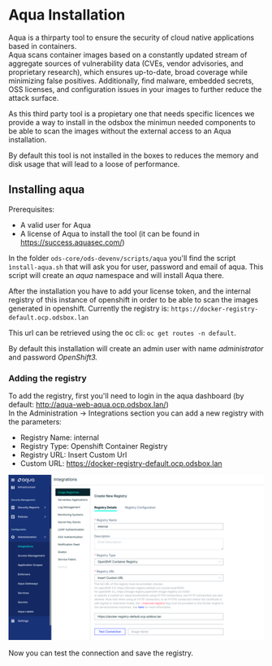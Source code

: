 # Aqua Installation
Aqua is a thirparty tool to ensure the security of cloud native applications based in containers.  
Aqua scans container images based on a constantly updated stream of aggregate sources of vulnerability data (CVEs, vendor advisories, and proprietary research), which ensures up-to-date, broad coverage while minimizing false positives. Additionally, find malware, embedded secrets, OSS licenses, and configuration issues in your images to further reduce the attack surface.

As this third party tool is a propietary one that needs specific licences we provide a way to install in the odsbox the minimun needed components to be able to scan the images without the external access to an Aqua installation.

By default this tool is not installed in the boxes to reduces the memory and disk usage that will lead to a loose of performance.

## Installing aqua
Prerequisites:
- A valid user for Aqua
- A license of Aqua to install the tool (it can be found in https://success.aquasec.com/)  

In the folder ```ods-core/ods-devenv/scripts/aqua``` you'll find the script ```ìnstall-aqua.sh``` that will ask you for user, password and email of aqua. This script will create an *aqua* namespace and will install Aqua there.

After the installation you have to add your license token, and the internal registry of this instance of openshift in order to be able to scan the images generated in openshift. Currently the registry is: ```https://docker-registry-default.ocp.odsbox.lan``` 

This url can be retrieved using the oc cli: ```oc get routes -n default```.

By default this installation will create an admin user with name *administrator* and password *OpenShift3.*

### Adding the registry
To add the registry, first you'll need to login in the aqua dashboard (by default: http://aqua-web-aqua.ocp.odsbox.lan/)  
In the Administration -> Integrations section you can add a new registry with the parameters:
- Registry Name: internal
- Registry Type: Openshift Container Registry
- Registry URL: Insert Custom Url
- Custom URL: https://docker-registry-default.ocp.odsbox.lan

![Setting the registry](resources/aqua-registry.png)

Now you can test the connection and save the registry.






